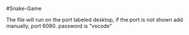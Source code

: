 #Snake-Game

The file will run on the port labeled desktop, if the port is not shown add manually, port 6080.
password is "vscode"
